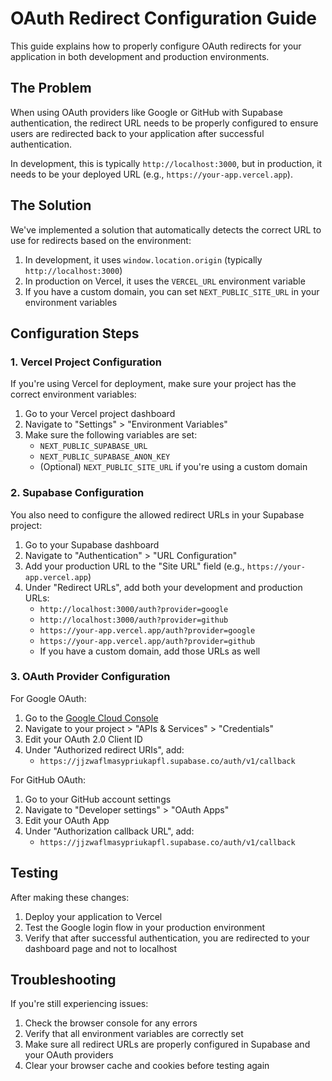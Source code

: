 # OAuth Redirect Configuration Guide

This guide explains how to properly configure OAuth redirects for your application in both development and production environments.

## The Problem

When using OAuth providers like Google or GitHub with Supabase authentication, the redirect URL needs to be properly configured to ensure users are redirected back to your application after successful authentication.

In development, this is typically `http://localhost:3000`, but in production, it needs to be your deployed URL (e.g., `https://your-app.vercel.app`).

## The Solution

We've implemented a solution that automatically detects the correct URL to use for redirects based on the environment:

1. In development, it uses `window.location.origin` (typically `http://localhost:3000`)
2. In production on Vercel, it uses the `VERCEL_URL` environment variable
3. If you have a custom domain, you can set `NEXT_PUBLIC_SITE_URL` in your environment variables

## Configuration Steps

### 1. Vercel Project Configuration

If you're using Vercel for deployment, make sure your project has the correct environment variables:

1. Go to your Vercel project dashboard
2. Navigate to "Settings" > "Environment Variables"
3. Make sure the following variables are set:
   - `NEXT_PUBLIC_SUPABASE_URL`
   - `NEXT_PUBLIC_SUPABASE_ANON_KEY`
   - (Optional) `NEXT_PUBLIC_SITE_URL` if you're using a custom domain

### 2. Supabase Configuration

You also need to configure the allowed redirect URLs in your Supabase project:

1. Go to your Supabase dashboard
2. Navigate to "Authentication" > "URL Configuration"
3. Add your production URL to the "Site URL" field (e.g., `https://your-app.vercel.app`)
4. Under "Redirect URLs", add both your development and production URLs:
   - `http://localhost:3000/auth?provider=google`
   - `http://localhost:3000/auth?provider=github`
   - `https://your-app.vercel.app/auth?provider=google`
   - `https://your-app.vercel.app/auth?provider=github`
   - If you have a custom domain, add those URLs as well

### 3. OAuth Provider Configuration

For Google OAuth:

1. Go to the [Google Cloud Console](https://console.cloud.google.com/)
2. Navigate to your project > "APIs & Services" > "Credentials"
3. Edit your OAuth 2.0 Client ID
4. Under "Authorized redirect URIs", add:
   - `https://jjzwaflmasypriukapfl.supabase.co/auth/v1/callback`

For GitHub OAuth:

1. Go to your GitHub account settings
2. Navigate to "Developer settings" > "OAuth Apps"
3. Edit your OAuth App
4. Under "Authorization callback URL", add:
   - `https://jjzwaflmasypriukapfl.supabase.co/auth/v1/callback`

## Testing

After making these changes:

1. Deploy your application to Vercel
2. Test the Google login flow in your production environment
3. Verify that after successful authentication, you are redirected to your dashboard page and not to localhost

## Troubleshooting

If you're still experiencing issues:

1. Check the browser console for any errors
2. Verify that all environment variables are correctly set
3. Make sure all redirect URLs are properly configured in Supabase and your OAuth providers
4. Clear your browser cache and cookies before testing again
